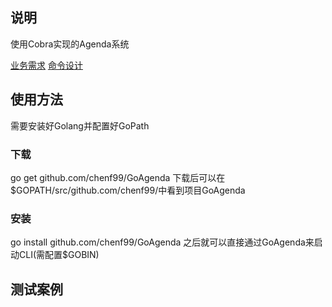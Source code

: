 ## 说明
使用Cobra实现的Agenda系统

[业务需求](docs/Agenda业务需求.md)
[命令设计](docs/cmd-design.md)

## 使用方法

需要安装好Golang并配置好GoPath

### 下载

go get github.com/chenf99/GoAgenda
下载后可以在$GOPATH/src/github.com/chenf99/中看到项目GoAgenda

### 安装

go install github.com/chenf99/GoAgenda
之后就可以直接通过GoAgenda来启动CLI(需配置$GOBIN)

## 测试案例